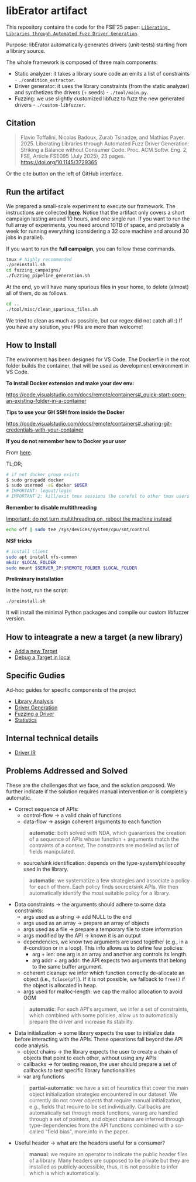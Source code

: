 # libErator artifact

This repository contains the code for the FSE'25 paper: [`Liberating Libraries through Automated Fuzz Driver Generation`](https://nebelwelt.net/files/25FSE2.pdf).

Purpose: libErator automatically generates drivers (unit-tests) starting from a library source.

The whole framework is composed of three main components:

- Static analyzer: it takes a library soure code an emits a list of constraints - `./condition_extractor`.
- Driver generator: it uses the library constraints (from the static analyzer) and synthetizes the drivers (+ seeds) - `./tool/main.py`.
- Fuzzing: we use slightly customized libfuzz to fuzz the new generated drivers - `./custom-libfuzzer`.

## Citation
> Flavio Toffalini, Nicolas Badoux, Zurab Tsinadze, and Mathias Payer. 2025. Liberating Libraries through Automated Fuzz Driver Generation: Striking a Balance without Consumer Code. Proc. ACM Softw. Eng. 2, FSE, Article FSE095 (July 2025), 23 pages. https://doi.org/10.1145/3729365

Or the cite button on the left of GitHub interface.

## Run the artifact

We prepared a small-scale experiment to execute our framework. The instructions
are collected **[here](ARTIFACT.md)**. Notice that the artifact only covers a short
campaign lasting around 10 hours, and one single run. If you want to run the
full array of experiments, you need around 10TB of space, and probably a week
for running everything (considering a 32 core machine and around 30 jobs in
parallel). 

If you want to run the **full campaign**, you can follow these commands.

```bash
tmux # highly recommended
./preinstall.sh
cd fuzzing_campaigns/
./fuzzing_pipeline_generation.sh
```

At the end, yo will have many spurious files in your home, to delete (almost) all of them, do as follows.

```bash
cd ..
./tool/misc/clean_spurious_files.sh 
```

We tried to clean as much as possible, but our regex did not catch all :) 
If you have any solution, your PRs are more than welcome!

## How to Install

The environment has been designed for VS Code. 
The Dockerfile in the root folder builds the container, that will be used as development environment in VS Code.

**To install Docker extension and make your dev env:**

https://code.visualstudio.com/docs/remote/containers#_quick-start-open-an-existing-folder-in-a-container

**Tips to use your GH SSH from inside the Docker**

https://code.visualstudio.com/docs/remote/containers#_sharing-git-credentials-with-your-container

**If you do not remember how to Docker your user**

From [here](https://docs.docker.com/engine/install/linux-postinstall/).

TL;DR;

```bash
# if not docker group exists
$ sudo groupadd docker
$ sudo usermod -aG docker $USER
# IMPORTANT: logout/login
# IMPORTANT 2: kill/exit tmux sessions (be careful to other tmux users with open sessions)
```

**Remember to disable multithreading**

<u>Important: do not turn multithreading on, reboot the machine instead</u>

```bash
echo off | sudo tee /sys/devices/system/cpu/smt/control
```

**NSF tricks**

```bash
# install client
sudo apt install nfs-common
mkdir $LOCAL_FOLDER
sudo mount $SERVER_IP:$REMOTE_FOLDER $LOCAL_FOLDER
```

**Preliminary installation**

In the host, run the script:
```bash
./preinstall.sh
```
It will install the minimal Python packages and compile our custom libfuzzer version.

## How to inteagrate a new a target (a new library)

- [Add a new Target](./_docs/AddNewTarget.md)
- [Debug a Target in local](./_docs/DebugLocal.md)

## Specific Gudies

Ad-hoc guides for specific components of the project

- [Library Analysis](./_docs/Analysis.md)
- [Driver Generation](./_docs/DriverGeneration.md)
- [Fuzzing a Driver](./_docs/FuzzingDrivers.md)
- [Statistics](./_docs/Statistics.md)

## Internal technical details

- [Driver IR](./_docs/Driver_IR.md)

## Problems Addressed and Solved

These are the challenges that we face, and the solution proposed. We further
indicate if the solution requires manual intervention or is completely automatic.

- Correct sequence of APIs:
    - control-flow -> a valid chain of functions  
    - data-flow -> assign coherent arguments to each function
    > **automatic**: both solved with NDA, which guarantees the creation of a
    > sequence of APIs whose function + arguments match the contraints of a
    > context. The constraints are modelled as list of fields manipulated.
    - source/sink identification: depends on the type-system/philosophy used in
      the library.
    > **automatic**: we systematize a few strategies and associate a policy for
    > each of them. Each policy finds source/sink APIs. We then automatically
    > identify the most suitable policy for a library.
- Data constraints -> the arguments should adhere to some data constraints:
    - args used as a string -> add NULL to the end
    - args used as an array -> prepare an array of objects
    - args used as a file -> prepare a temporary file to store information
    - args modified by the API -> known it is an output
    - dependencies, we know two arguments are used together (e.g., in a
      if-condition or in a loop). This info allows us to define few policies:
        - arg + len: one arg is an array and another arg controls its length.
        - arg addr + arg addr: the API expects two arguments that belong to the
          same buffer argument.
    - coherent cleanup: we infer which function correctly de-allocate an object
      (i.e., `fclose(pf)`). If it is not possible, we fallback to `free()` if
      the object is allocated in heap.
    - args used for malloc-length: we cap the malloc allocation to avoid OOM
    > **automatic**: For each API's argument, we infer a set of constraints,
      which combined with some policies, allow us to automatically prepare the
      driver and increase its stability. 
- Data initialization -> some library expects the user to initialize data before
  interacting with the APIs. These operations fall beyond the API code analysis.
    - object chains -> the library expects the user to create a chain of
      objects that point to each other, without using any APIs
    - callbacks -> for testing reason, the user should prepare a set of
      callbacks to test specific library functionalities
    - var arg functions
    > **partial-automatic**: we have a set of heuristics that cover the main
    > object initialization strategies encountered in our dataset. We currently
    > do not cover objects that require manual initialization, e.g., fields that
    > require to be set individually. Callbacks are automatically set through
    > mock functions, vararg are handled through a set of pointers, and object
    > chains are inferred through type-dependencies from the API functions
    > combined with a so-called "field bias", more info in the paper.
- Useful header -> what are the headers useful for a consumer?
    > **manual**: we require an operator to indicate the public header files of
    > a library. Many headers are supposed to be private but they are installed
    > as publicly accessible, thus, it is not possible to infer which is which
    > automatically.

#
